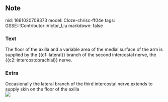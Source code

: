 ## Note
nid: 1661020709373
model: Cloze-chrisc-ff04e
tags: GSSE::!Contributor::Victor_Liu
markdown: false

### Text
The floor of the axilla and a variable area of the medial surface of the arm is supplied by the {{c1::lateral}} branch of the second intercostal nerve, the {{c2::intercostobrachial}} nerve.

### Extra
<div>
  Occasionally the lateral branch of the third intercostal nerve
  extends to supply skin on the floor of the axilla
</div><img src=
"paste-a67f5dc5366176271c4aaf80dbb5ec26ff5078dc.jpg">

